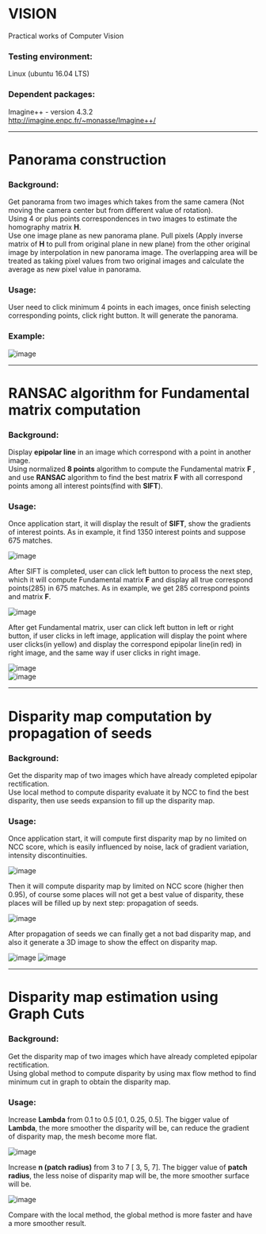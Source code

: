 # VISION
Practical works of Computer Vision
### Testing environment:  
Linux (ubuntu 16.04 LTS)
### Dependent packages:
Imagine++ - version 4.3.2  
http://imagine.enpc.fr/~monasse/Imagine++/  

****
# Panorama construction  
### Background:
Get panorama from two images which takes from the same camera (Not moving the camera center but from different value of rotation).  
Using 4 or plus points correspondences in two images to estimate the homography matrix **H**.  
Use one image plane as new panorama plane. Pull pixels (Apply inverse matrix of **H** to pull from original plane in new plane) from the other original image by interpolation in new panorama image. The overlapping area will be treated as taking pixel values from two original images and calculate the average as new pixel value in panorama.
### Usage:  
User need to click minimum 4 points in each images, once finish selecting corresponding points, click right button. It will generate the panorama.
### Example:
![image](https://github.com/Oitron/VISION/blob/main/Panorama/result_img/result.png)

****
# RANSAC algorithm for Fundamental matrix computation  
### Background:
Display **epipolar line** in an image which correspond with a point in another image.  
Using normalized **8 points** algorithm to compute the Fundamental matrix **F** , and use **RANSAC** algorithm to find the best matrix **F** with all correspond points among all interest points(find with **SIFT**).
### Usage:  
Once application start, it will display the result of **SIFT**, show the gradients of interest points. As in example, it find 1350 interest points and suppose 675 matches.  
  
![image](https://github.com/Oitron/VISION/blob/main/Fundamental_matrix/result_img/sift_result.png)  
  
After SIFT is completed, user can click left button to process the next step, which it will compute Fundamental matrix **F** and display all true correspond points(285) in 675 matches. As in example, we get 285 correspond points and matrix **F**.
  
![image](https://github.com/Oitron/VISION/blob/main/Fundamental_matrix/result_img/correspond_points.png)  
  
After get Fundamental matrix, user can click left button in left or right button, if user clicks in left image, application will display the point where user clicks(in yellow) and display the correspond epipolar line(in red) in right image, and the same way if user clicks in right image.  

![image](https://github.com/Oitron/VISION/blob/main/Fundamental_matrix/result_img/epipolar_lines_01.png)    
![image](https://github.com/Oitron/VISION/blob/main/Fundamental_matrix/result_img/epipolar_lines_02.png)  
  
****
# Disparity map computation by propagation of seeds
### Background:
Get the disparity map of two images which have already completed epipolar rectification.  
Use local method to compute disparity evaluate it by NCC to find the best disparity, then use seeds expansion to fill up the disparity map.  
### Usage:   
Once application start, it will compute first disparity map by no limited on NCC score, which is easily influenced by noise, lack of gradient variation, intensity discontinuities.  
  
![image](https://github.com/Oitron/VISION/blob/main/Disparity_map_01/result_img/first_disparity_map.png)  
  
Then it will compute disparity map by limited on NCC score (higher then 0.95), of course some places will not get a best value of disparity, these places will be filled up by next step: propagation of seeds.  
  
![image](https://github.com/Oitron/VISION/blob/main/Disparity_map_01/result_img/correct_disparity.png)  
  
After propagation of seeds we can finally get a not bad disparity map, and also it generate a 3D image to show the effect on disparity map.  
  
![image](https://github.com/Oitron/VISION/blob/main/Disparity_map_01/result_img/propagation_of_seeds.png)
![image](https://github.com/Oitron/VISION/blob/main/Disparity_map_01/result_img/result.png)  
  
****
# Disparity map estimation using Graph Cuts
### Background:
Get the disparity map of two images which have already completed epipolar rectification.  
Using global method to compute disparity by using max flow method to find minimum cut in graph to obtain the disparity map.  
### Usage:  
Increase **Lambda** from 0.1 to 0.5 [0.1, 0.25, 0.5]. The bigger value of **Lambda**, the more smoother the disparity will be, can reduce the gradient of disparity map, the mesh become more flat.  
  
![image](https://github.com/Oitron/VISION/blob/main/Disparity_map_02/result_img/res_01.png)  
  
Increase **n (patch radius)** from 3 to 7 [ 3, 5, 7]. The bigger value of **patch radius**, the less noise of disparity map will be, the more smoother surface will be.
  
![image](https://github.com/Oitron/VISION/blob/main/Disparity_map_02/result_img/res_02.png)  
  
Compare with the local method, the global method is more faster and have a more smoother result.




